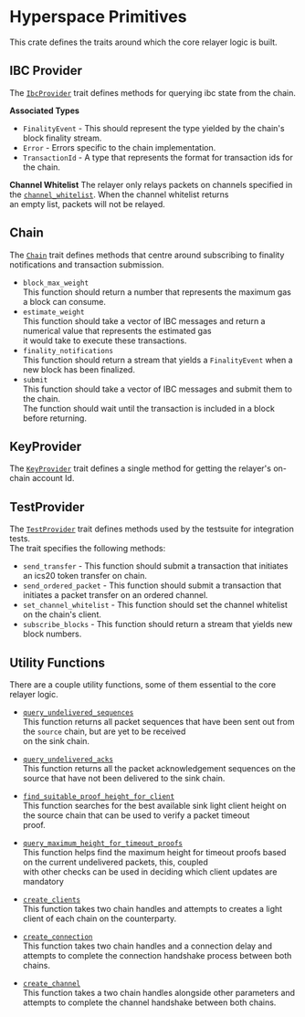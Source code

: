 # Hyperspace Primitives

This crate defines the traits around which the core relayer logic is built.

## IBC Provider

The [`IbcProvider`](/hyperspace/primitives/src/lib.rs#L83) trait defines methods for querying ibc state from the chain.  

**Associated Types**
- `FinalityEvent` - This should represent the type yielded by the chain's block finality stream.
- `Error` - Errors specific to the chain implementation.
- `TransactionId` - A type that represents the format for transaction ids for the chain.

**Channel Whitelist**
The relayer only relays packets on channels specified in the [`channel_whitelist`](/hyperspace/primitives/src/lib.rs#L219). When the channel whitelist returns  
an empty list, packets will not be relayed.

## Chain 

The [`Chain`](/hyperspace/primitives/src/lib.rs#L346) trait defines methods that centre around subscribing to finality notifications and transaction submission.

- `block_max_weight`  
  This function should return a number that represents the maximum gas a block can consume.
- `estimate_weight`  
  This function should take a vector of IBC messages and return a numerical value that represents the estimated gas    
  it would take to execute these transactions.
- `finality_notifications`  
  This function should return a stream that yields a `FinalityEvent` when a new block has been finalized.
- `submit`  
  This function should take a vector of IBC messages and submit them to the chain.  
  The function should wait until the transaction is included in a block before returning.

## KeyProvider

The [`KeyProvider`](/hyperspace/primitives/src/lib.rs#L346) trait defines a single method for getting the relayer's on-chain account Id.

## TestProvider

The [`TestProvider`](/hyperspace/primitives/src/lib.rs#L346) trait defines methods used by the testsuite for integration tests.  
The trait specifies the following methods:

- `send_transfer` -  This function should submit a transaction that initiates an ics20 token transfer on chain.
- `send_ordered_packet` - This function should submit a transaction that initiates a packet transfer on an ordered channel.
- `set_channel_whitelist` - This function should set the channel whitelist on the chain's client.
- `subscribe_blocks` - This function should return a stream that yields new block numbers.

## Utility Functions

There are a couple utility functions, some of them essential to the core relayer logic.  

- [`query_undelivered_sequences`](/hyperspace/primitives/src/lib.rs#L374)   
  This function returns all packet sequences that have been sent out from the `source` chain, but are yet to be received  
  on the sink chain.
- [`query_undelivered_acks`](/hyperspace/primitives/src/lib.rs#L421)   
  This function returns all the packet acknowledgement sequences on the source that have not been delivered to the sink chain.
- [`find_suitable_proof_height_for_client`](/hyperspace/primitives/src/lib.rs#L478)  
  This function searches for the best available sink light client height on the source chain that can be used to verify a packet timeout  
  proof.
- [`query_maximum_height_for_timeout_proofs`](/hyperspace/primitives/src/lib.rs#L543)  
  This function helps find the maximum height for timeout proofs based on the current undelivered packets, this, coupled  
  with other checks can be used in deciding which client updates are mandatory

- [`create_clients`](/hyperspace/primitives/src/utils.rs#L30)  
  This function takes two chain handles and attempts to creates a light client of each chain on the counterparty.
- [`create_connection`](/hyperspace/primitives/src/utils.rs#L64)  
  This function takes two chain handles and a connection delay and attempts to complete the connection handshake process between both chains.
- [`create_channel`](/hyperspace/primitives/src/utils.rs#L111)  
  This function takes a two chain handles alongside other parameters and attempts to complete the channel handshake between both chains.